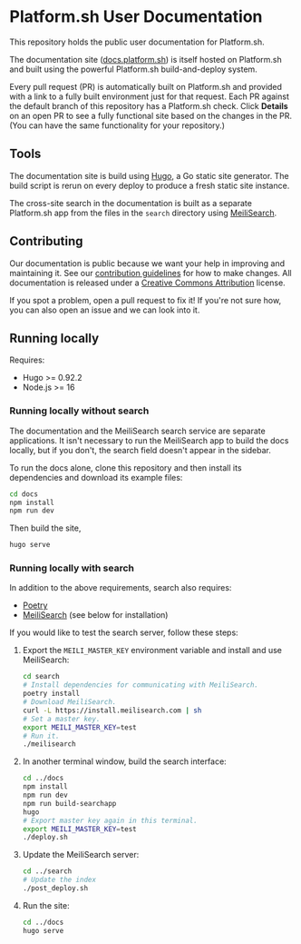 # Platform.sh User Documentation

This repository holds the public user documentation for Platform.sh.

The documentation site ([docs.platform.sh](https://docs.platform.sh/)) is itself hosted on Platform.sh
and built using the powerful Platform.sh build-and-deploy system.

Every pull request (PR) is automatically built on Platform.sh
and provided with a link to a fully built environment just for that request.
Each PR against the default branch of this repository has a Platform.sh check.
Click **Details** on an open PR to see a fully functional site based on the changes in the PR.
(You can have the same functionality for your repository.)

## Tools

The documentation site is build using [Hugo](https://gohugo.io), a Go static site generator.
The build script is rerun on every deploy to produce a fresh static site instance.

The cross-site search in the documentation is built as a separate Platform.sh app
from the files in the `search` directory using [MeiliSearch](https://www.meilisearch.com/).

## Contributing

Our documentation is public because we want your help in improving and maintaining it.
See our [contribution guidelines](CONTRIBUTING.md) for how to make changes.
All documentation is released under a [Creative Commons Attribution](LICENSE.md) license.

If you spot a problem, open a pull request to fix it!
If you're not sure how, you can also open an issue and we can look into it.

## Running locally

Requires:

* Hugo >= 0.92.2
* Node.js >= 16

### Running locally without search

The documentation and the MeiliSearch search service are separate applications.
It isn't necessary to run the MeiliSearch app to build the docs locally,
but if you don't, the search field doesn't appear in the sidebar.

To run the docs alone, clone this repository
and then install its dependencies and download its example files:

```bash
cd docs
npm install
npm run dev
```

Then build the site,

```bash
hugo serve
```

### Running locally with search

In addition to the above requirements, search also requires:

* [Poetry](https://python-poetry.org/docs/)
* [MeiliSearch](https://www.meilisearch.com/) (see below for installation)

If you would like to test the search server, follow these steps:

1. Export the `MEILI_MASTER_KEY` environment variable and install and use MeiliSearch:

   ```bash
   cd search
   # Install dependencies for communicating with MeiliSearch.
   poetry install
   # Download MeiliSearch.
   curl -L https://install.meilisearch.com | sh
   # Set a master key.
   export MEILI_MASTER_KEY=test
   # Run it.
   ./meilisearch
    ```

2. In another terminal window, build the search interface:

   ```bash
   cd ../docs
   npm install
   npm run dev
   npm run build-searchapp
   hugo
   # Export master key again in this terminal.
   export MEILI_MASTER_KEY=test
   ./deploy.sh
   ```

3. Update the MeiliSearch server:

   ```bash
   cd ../search
   # Update the index
   ./post_deploy.sh
   ```

4. Run the site:

   ```bash
   cd ../docs
   hugo serve
   ```
